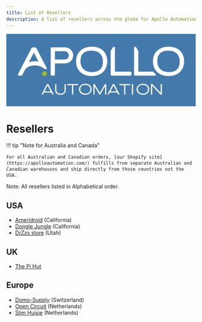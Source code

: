 ```yaml
---
title: List of Resellers
description: A list of resellers across the globe for Apollo Automation products!
---
```

![](assets/apollo-logo.png)

# Resellers

!!! tip "Note for Australia and Canada"

    For all Australian and Canadian orders, [our Shopify site](https://apolloautomation.com/) fulfills from separate Australian and Canadian warehouses and ship directly from those countries not the USA.

Note: All resellers listed in Alphabetical order.

## USA

* [Ameridroid](https://ameridroid.com/search?q=apollo+automation) (California)
* [Dongle Jungle](https://www.donglejungle.com/search?q=apollo+automation) (California)
* [DrZzs store](https://www.drzzs.com/product-tag/apollo/) (Utah)

## UK

* [The Pi Hut](https://thepihut.com/collections/apollo-automation)

## Europe

* [Domo-Supply](https://www.domo-supply.com/en/brand/163-apollo-automation) (Switzerland)
* [Open Circuit](https://opencircuit.shop/brand/apollo-automation) (Netherlands)
* [Slim Huisje](https://slimhuisje.nl/collections/vendors?q=Apollo%20Automation) (Netherlands)